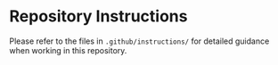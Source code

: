 # Repository Instructions

Please refer to the files in `.github/instructions/` for detailed guidance when working in this repository.
